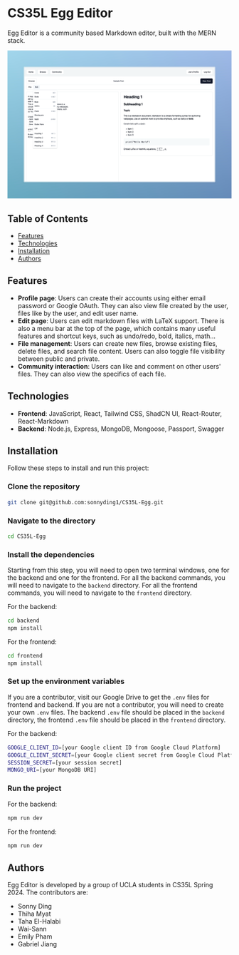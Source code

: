 # CS35L Egg Editor

Egg Editor is a community based Markdown editor, built with the MERN stack.

![alt text](/frontend/public/image.png)

## Table of Contents

- [Features](https://github.com/sonnyding1/CS35L-Egg/#features)
- [Technologies](https://github.com/sonnyding1/CS35L-Egg/#technologies)
- [Installation](https://github.com/sonnyding1/CS35L-Egg/#installation)
- [Authors](https://github.com/sonnyding1/CS35L-Egg/#authors)

## Features

- **Profile page**: Users can create their accounts using either email password or Google OAuth. They can also view file created by the user, files like by the user, and edit user name.
- **Edit page**: Users can edit markdown files with LaTeX support. There is also a menu bar at the top of the page, which contains many useful features and shortcut keys, such as undo/redo, bold, italics, math...
- **File management**: Users can create new files, browse existing files, delete files, and search file content. Users can also toggle file visibility between public and private.
- **Community interaction**: Users can like and comment on other users' files. They can also view the specifics of each file.

## Technologies

- **Frontend**: JavaScript, React, Tailwind CSS, ShadCN UI, React-Router, React-Markdown
- **Backend**: Node.js, Express, MongoDB, Mongoose, Passport, Swagger

## Installation

Follow these steps to install and run this project:

### Clone the repository

```bash
git clone git@github.com:sonnyding1/CS35L-Egg.git
```

### Navigate to the directory

```bash
cd CS35L-Egg
```

### Install the dependencies

Starting from this step, you will need to open two terminal windows, one for the backend and one for the frontend. For all the backend commands, you will need to navigate to the `backend` directory. For all the frontend commands, you will need to navigate to the `frontend` directory.

For the backend:

```bash
cd backend
npm install
```

For the frontend:

```bash
cd frontend
npm install
```

### Set up the environment variables

If you are a contributor, visit our Google Drive to get the `.env` files for frontend and backend. If you are not a contributor, you will need to create your own `.env` files. The backend `.env` file should be placed in the `backend` directory, the frontend `.env` file should be placed in the `frontend` directory.

For the backend:

```bash
GOOGLE_CLIENT_ID=[your Google client ID from Google Cloud Platform]
GOOGLE_CLIENT_SECRET=[your Google client secret from Google Cloud Platform]
SESSION_SECRET=[your session secret]
MONGO_URI=[your MongoDB URI]
```

### Run the project

For the backend:

```bash
npm run dev
```

For the frontend:

```bash
npm run dev
```

## Authors

Egg Editor is developed by a group of UCLA students in CS35L Spring 2024. The contributors are:

- Sonny Ding
- Thiha Myat
- Taha El-Halabi
- Wai-Sann
- Emily Pham
- Gabriel Jiang
